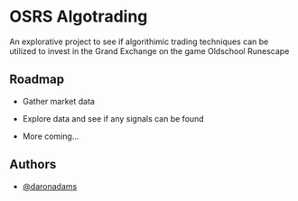 
# OSRS Algotrading

An explorative project to see if algorithimic trading techniques can be utilized to invest in the Grand Exchange on the game Oldschool Runescape


## Roadmap

- Gather market data

- Explore data and see if any signals can be found

- More coming...


## Authors

- [@daronadams](https://www.github.com/daronadams)

